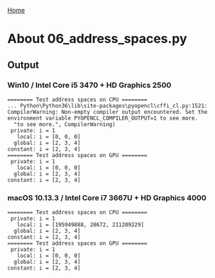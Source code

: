 [Home](../../../#overview)

# About 06_address_spaces.py

## Output

### Win10 / Intel Core i5 3470 + HD Graphics 2500

```
======== Test address spaces on CPU ========
... Python\Python36\lib\site-packages\pyopencl\cffi_cl.py:1521: CompilerWarning: Non-empty compiler output encountered. Set the environment variable PYOPENCL_COMPILER_OUTPUT=1 to see more.
  "to see more.", CompilerWarning)
 private: i = 1
   local: i = [0, 0, 0]
  global: i = [2, 3, 4]
constant: i = [2, 3, 4]
======== Test address spaces on GPU ========
 private: i = 1
   local: i = [0, 0, 0]
  global: i = [2, 3, 4]
constant: i = [2, 3, 4]
```

### macOS 10.13.3 / Intel Core i7 3667U + HD Graphics 4000

```
======== Test address spaces on CPU ========
 private: i = 1
   local: i = [195949888, 28672, 211209229]
  global: i = [2, 3, 4]
constant: i = [2, 3, 4]
======== Test address spaces on GPU ========
 private: i = 1
   local: i = [0, 0, 0]
  global: i = [2, 3, 4]
constant: i = [2, 3, 4]
```
